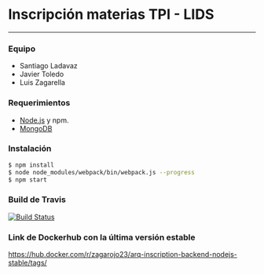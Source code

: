 # Inscripción materias TPI - LIDS
 ***
 
 ### Equipo
   - Santiago Ladavaz
   - Javier Toledo
   - Luis Zagarella

 ### Requerimientos
   - [Node.js] y npm.
   - [MongoDB]
 
 
 ### Instalación
 
 ```sh
 $ npm install
 $ node node_modules/webpack/bin/webpack.js --progress
 $ npm start
 ```
 
 [MongoDB]: <https://www.mongodb.com/>
 [Node.js]: <https://nodejs.org/es/>


 ### Build de Travis

[![Build Status](https://travis-ci.org/arq-unq-Ladavaz-Toledo-Zagarella/arq-inscription-backend-nodejs.svg?branch=master)](https://travis-ci.org/arq-unq-Ladavaz-Toledo-Zagarella/arq-inscription-backend-nodejs)


 ### Link de Dockerhub con la última versión estable

https://hub.docker.com/r/zagarojo23/arq-inscription-backend-nodejs-stable/tags/
